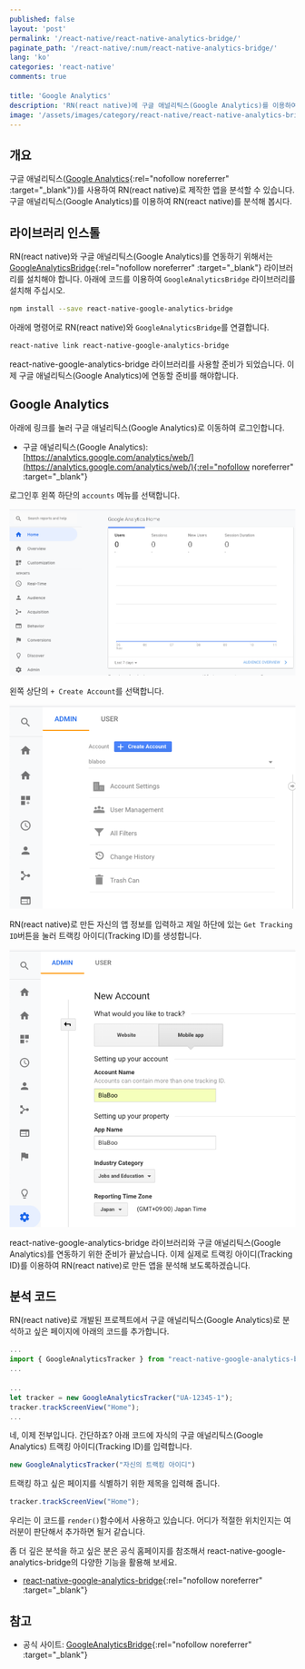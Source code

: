 ```yaml
---
published: false
layout: 'post'
permalink: '/react-native/react-native-analytics-bridge/'
paginate_path: '/react-native/:num/react-native-analytics-bridge/'
lang: 'ko'
categories: 'react-native'
comments: true

title: 'Google Analytics'
description: 'RN(react native)에 구글 애널리틱스(Google Analytics)를 이용하여 앱을 분석해 봅시다.'
image: '/assets/images/category/react-native/react-native-analytics-bridge.jpg'
---
```



## 개요
구글 애널리틱스([Google Analytics](https://marketingplatform.google.com/about/analytics/){:rel="nofollow noreferrer" :target="_blank"})를 사용하여 RN(react native)로 제작한 앱을 분석할 수 있습니다. 구글 애널리틱스(Google Analytics)를 이용하여 RN(react native)를 분석해 봅시다.

## 라이브러리 인스톨
RN(react native)와 구글 애널리틱스(Google Analytics)를 연동하기 위해서는 [GoogleAnalyticsBridge](https://github.com/idehub/react-native-google-analytics-bridge#installation-and-linking-libraries){:rel="nofollow noreferrer" :target="_blank"} 라이브러리를 설치해야 합니다. 아래에 코드를 이용하여 ```GoogleAnalyticsBridge``` 라이브러리를 설치해 주십시오.

```bash
npm install --save react-native-google-analytics-bridge
```

아래에 명령어로 RN(react native)와 ```GoogleAnalyticsBridge```를 연결합니다.

```bash
react-native link react-native-google-analytics-bridge
```

react-native-google-analytics-bridge 라이브러리를 사용할 준비가 되었습니다. 이제 구글 애널리틱스(Google Analytics)에 연동할 준비를 해야합니다.

## Google Analytics
아래에 링크를 눌러 구글 애널리틱스(Google Analytics)로 이동하여 로그인합니다.

- 구글 애널리틱스(Google Analytics): [https://analytics.google.com/analytics/web/](https://analytics.google.com/analytics/web/){:rel="nofollow noreferrer" :target="_blank"}

로그인후 왼쪽 하단의 ```accounts``` 메뉴를 선택합니다.

![create account for mobile](/assets/images/category/react-native/react-native-analytics-bridge/create-account-for-mobile.png)

왼쪽 상단의 ```+ Create Account```를 선택합니다.

![click create account](/assets/images/category/react-native/react-native-analytics-bridge/click-create-account.png)

RN(react native)로 만든 자신의 앱 정보를 입력하고 제일 하단에 있는 ```Get Tracking ID```버튼을 눌러 트랙킹 아이디(Tracking ID)를 생성합니다.

![insert-app-info](/assets/images/category/react-native/react-native-analytics-bridge/insert-app-info.png)

react-native-google-analytics-bridge 라이브러리와 구글 애널리틱스(Google Analytics)를 연동하기 위한 준비가 끝났습니다. 이제 실제로 트랙킹 아이디(Tracking ID)를 이용하여 RN(react native)로 만든 앱을 분석해 보도록하겠습니다.

## 분석 코드
RN(react native)로 개발된 프로젝트에서 구글 애널리틱스(Google Analytics)로 분석하고 싶은 페이지에 아래의 코드를 추가합니다.

```js
...
import { GoogleAnalyticsTracker } from "react-native-google-analytics-bridge";
...

...
let tracker = new GoogleAnalyticsTracker("UA-12345-1");
tracker.trackScreenView("Home");
...
```

네, 이제 전부입니다. 간단하죠? 아래 코드에 자식의 구글 애널리틱스(Google Analytics) 트랙킹 아이디(Tracking ID)를 입력합니다.

```js
new GoogleAnalyticsTracker("자신의 트랙킹 아이디")
```

트랙킹 하고 싶은 페이지를 식별하기 위한 제목을 입력해 줍니다.

```js
tracker.trackScreenView("Home");
```

우리는 이 코드를 ```render()```함수에서 사용하고 있습니다. 어디가 적절한 위치인지는 여러분이 판단해서 추가하면 될거 같습니다.

좀 더 깊은 분석을 하고 싶은 분은 공식 홈페이지를 참조해서 react-native-google-analytics-bridge의 다양한 기능을 활용해 보세요.

- [react-native-google-analytics-bridge](https://github.com/idehub/react-native-google-analytics-bridge#usage){:rel="nofollow noreferrer" :target="_blank"}

## 참고
- 공식 사이트: [GoogleAnalyticsBridge](https://github.com/idehub/react-native-google-analytics-bridge#installation-and-linking-libraries){:rel="nofollow noreferrer" :target="_blank"}
